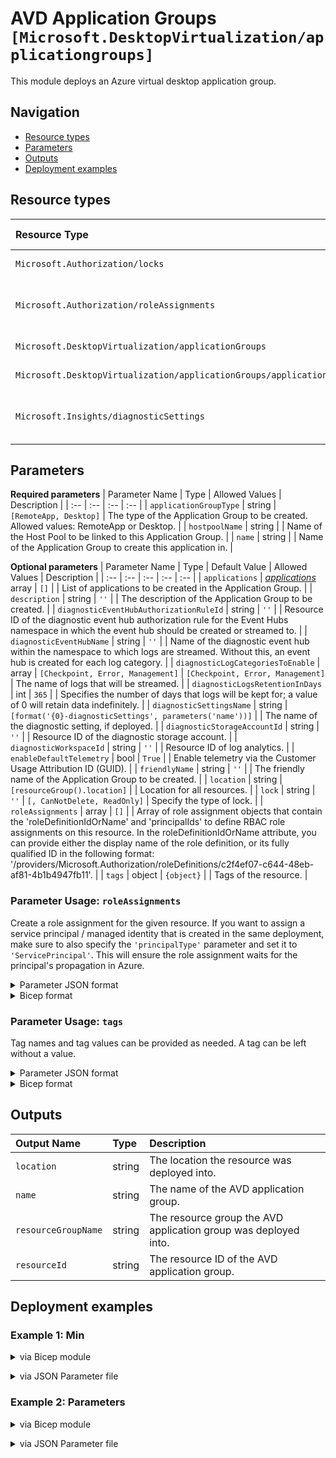 # AVD Application Groups `[Microsoft.DesktopVirtualization/applicationgroups]`

This module deploys an Azure virtual desktop application group.

## Navigation

- [Resource types](#Resource-types)
- [Parameters](#Parameters)
- [Outputs](#Outputs)
- [Deployment examples](#Deployment-examples)

## Resource types

| Resource Type | API Version |
| :-- | :-- |
| `Microsoft.Authorization/locks` | [2017-04-01](https://docs.microsoft.com/en-us/azure/templates/Microsoft.Authorization/2017-04-01/locks) |
| `Microsoft.Authorization/roleAssignments` | [2020-10-01-preview](https://docs.microsoft.com/en-us/azure/templates/Microsoft.Authorization/2020-10-01-preview/roleAssignments) |
| `Microsoft.DesktopVirtualization/applicationGroups` | [2021-07-12](https://docs.microsoft.com/en-us/azure/templates/Microsoft.DesktopVirtualization/2021-07-12/applicationGroups) |
| `Microsoft.DesktopVirtualization/applicationGroups/applications` | [2021-07-12](https://docs.microsoft.com/en-us/azure/templates/Microsoft.DesktopVirtualization/2021-07-12/applicationGroups/applications) |
| `Microsoft.Insights/diagnosticSettings` | [2021-05-01-preview](https://docs.microsoft.com/en-us/azure/templates/Microsoft.Insights/2021-05-01-preview/diagnosticSettings) |

## Parameters

**Required parameters**
| Parameter Name | Type | Allowed Values | Description |
| :-- | :-- | :-- | :-- |
| `applicationGroupType` | string | `[RemoteApp, Desktop]` | The type of the Application Group to be created. Allowed values: RemoteApp or Desktop. |
| `hostpoolName` | string |  | Name of the Host Pool to be linked to this Application Group. |
| `name` | string |  | Name of the Application Group to create this application in. |

**Optional parameters**
| Parameter Name | Type | Default Value | Allowed Values | Description |
| :-- | :-- | :-- | :-- | :-- |
| `applications` | _[applications](applications/readme.md)_ array | `[]` |  | List of applications to be created in the Application Group. |
| `description` | string | `''` |  | The description of the Application Group to be created. |
| `diagnosticEventHubAuthorizationRuleId` | string | `''` |  | Resource ID of the diagnostic event hub authorization rule for the Event Hubs namespace in which the event hub should be created or streamed to. |
| `diagnosticEventHubName` | string | `''` |  | Name of the diagnostic event hub within the namespace to which logs are streamed. Without this, an event hub is created for each log category. |
| `diagnosticLogCategoriesToEnable` | array | `[Checkpoint, Error, Management]` | `[Checkpoint, Error, Management]` | The name of logs that will be streamed. |
| `diagnosticLogsRetentionInDays` | int | `365` |  | Specifies the number of days that logs will be kept for; a value of 0 will retain data indefinitely. |
| `diagnosticSettingsName` | string | `[format('{0}-diagnosticSettings', parameters('name'))]` |  | The name of the diagnostic setting, if deployed. |
| `diagnosticStorageAccountId` | string | `''` |  | Resource ID of the diagnostic storage account. |
| `diagnosticWorkspaceId` | string | `''` |  | Resource ID of log analytics. |
| `enableDefaultTelemetry` | bool | `True` |  | Enable telemetry via the Customer Usage Attribution ID (GUID). |
| `friendlyName` | string | `''` |  | The friendly name of the Application Group to be created. |
| `location` | string | `[resourceGroup().location]` |  | Location for all resources. |
| `lock` | string | `''` | `[, CanNotDelete, ReadOnly]` | Specify the type of lock. |
| `roleAssignments` | array | `[]` |  | Array of role assignment objects that contain the 'roleDefinitionIdOrName' and 'principalIds' to define RBAC role assignments on this resource. In the roleDefinitionIdOrName attribute, you can provide either the display name of the role definition, or its fully qualified ID in the following format: '/providers/Microsoft.Authorization/roleDefinitions/c2f4ef07-c644-48eb-af81-4b1b4947fb11'. |
| `tags` | object | `{object}` |  | Tags of the resource. |


### Parameter Usage: `roleAssignments`

Create a role assignment for the given resource. If you want to assign a service principal / managed identity that is created in the same deployment, make sure to also specify the `'principalType'` parameter and set it to `'ServicePrincipal'`. This will ensure the role assignment waits for the principal's propagation in Azure.

<details>

<summary>Parameter JSON format</summary>

```json
"roleAssignments": {
    "value": [
        {
            "roleDefinitionIdOrName": "Reader",
            "description": "Reader Role Assignment",
            "principalIds": [
                "12345678-1234-1234-1234-123456789012", // object 1
                "78945612-1234-1234-1234-123456789012" // object 2
            ]
        },
        {
            "roleDefinitionIdOrName": "/providers/Microsoft.Authorization/roleDefinitions/c2f4ef07-c644-48eb-af81-4b1b4947fb11",
            "principalIds": [
                "12345678-1234-1234-1234-123456789012" // object 1
            ],
            "principalType": "ServicePrincipal"
        }
    ]
}
```

</details>

<details>

<summary>Bicep format</summary>

```bicep
roleAssignments: [
    {
        roleDefinitionIdOrName: 'Reader'
        description: 'Reader Role Assignment'
        principalIds: [
            '12345678-1234-1234-1234-123456789012' // object 1
            '78945612-1234-1234-1234-123456789012' // object 2
        ]
    }
    {
        roleDefinitionIdOrName: '/providers/Microsoft.Authorization/roleDefinitions/c2f4ef07-c644-48eb-af81-4b1b4947fb11'
        principalIds: [
            '12345678-1234-1234-1234-123456789012' // object 1
        ]
        principalType: 'ServicePrincipal'
    }
]
```

</details>
<p>

### Parameter Usage: `tags`

Tag names and tag values can be provided as needed. A tag can be left without a value.

<details>

<summary>Parameter JSON format</summary>

```json
"tags": {
    "value": {
        "Environment": "Non-Prod",
        "Contact": "test.user@testcompany.com",
        "PurchaseOrder": "1234",
        "CostCenter": "7890",
        "ServiceName": "DeploymentValidation",
        "Role": "DeploymentValidation"
    }
}
```

</details>

<details>

<summary>Bicep format</summary>

```bicep
tags: {
    Environment: 'Non-Prod'
    Contact: 'test.user@testcompany.com'
    PurchaseOrder: '1234'
    CostCenter: '7890'
    ServiceName: 'DeploymentValidation'
    Role: 'DeploymentValidation'
}
```

</details>
<p>

## Outputs

| Output Name | Type | Description |
| :-- | :-- | :-- |
| `location` | string | The location the resource was deployed into. |
| `name` | string | The name of the AVD application group. |
| `resourceGroupName` | string | The resource group the AVD application group was deployed into. |
| `resourceId` | string | The resource ID of the AVD application group. |

## Deployment examples

<h3>Example 1: Min</h3>

<details>

<summary>via Bicep module</summary>

```bicep
module applicationgroups './Microsoft.DesktopVirtualization/applicationgroups/deploy.bicep' = {
  name: '${uniqueString(deployment().name)}-applicationgroups'
  params: {
    applicationGroupType: 'RemoteApp'
    hostpoolName: 'adp-<<namePrefix>>-az-avdhp-x-001'
    name: '<<namePrefix>>-az-avdag-min-001'
  }
}
```

</details>
<p>

<details>

<summary>via JSON Parameter file</summary>

```json
{
  "$schema": "https://schema.management.azure.com/schemas/2019-04-01/deploymentParameters.json#",
  "contentVersion": "1.0.0.0",
  "parameters": {
    "applicationGroupType": {
      "value": "RemoteApp"
    },
    "hostpoolName": {
      "value": "adp-<<namePrefix>>-az-avdhp-x-001"
    },
    "name": {
      "value": "<<namePrefix>>-az-avdag-min-001"
    }
  }
}
```

</details>
<p>

<h3>Example 2: Parameters</h3>

<details>

<summary>via Bicep module</summary>

```bicep
module applicationgroups './Microsoft.DesktopVirtualization/applicationgroups/deploy.bicep' = {
  name: '${uniqueString(deployment().name)}-applicationgroups'
  params: {
    applicationGroupType: 'RemoteApp'
    hostpoolName: 'adp-<<namePrefix>>-az-avdhp-x-001'
    name: '<<namePrefix>>-az-avdag-x-001'
    applications: [
      {
        commandLineArguments: ''
        commandLineSetting: 'DoNotAllow'
        description: 'Notepad by ARM template'
        filePath: 'C:\\Windows\\System32\\notepad.exe'
        friendlyName: 'Notepad'
        iconIndex: 0
        iconPath: 'C:\\Windows\\System32\\notepad.exe'
        name: 'notepad'
        showInPortal: true
      }
      {
        filePath: 'C:\\Program Files\\Windows NT\\Accessories\\wordpad.exe'
        friendlyName: 'Wordpad'
        name: 'wordpad'
      }
    ]
    description: 'This is my first Remote Applications bundle'
    diagnosticEventHubAuthorizationRuleId: '/subscriptions/<<subscriptionId>>/resourceGroups/validation-rg/providers/Microsoft.EventHub/namespaces/adp-<<namePrefix>>-az-evhns-x-001/AuthorizationRules/RootManageSharedAccessKey'
    diagnosticEventHubName: 'adp-<<namePrefix>>-az-evh-x-001'
    diagnosticLogsRetentionInDays: 7
    diagnosticStorageAccountId: '/subscriptions/<<subscriptionId>>/resourceGroups/validation-rg/providers/Microsoft.Storage/storageAccounts/adp<<namePrefix>>azsax001'
    diagnosticWorkspaceId: '/subscriptions/<<subscriptionId>>/resourcegroups/validation-rg/providers/microsoft.operationalinsights/workspaces/adp-<<namePrefix>>-az-law-x-001'
    friendlyName: 'Remote Applications 1'
    location: 'westeurope'
    lock: 'CanNotDelete'
    roleAssignments: [
      {
        principalIds: [
          '<<deploymentSpId>>'
        ]
        roleDefinitionIdOrName: 'Reader'
      }
    ]
  }
}
```

</details>
<p>

<details>

<summary>via JSON Parameter file</summary>

```json
{
  "$schema": "https://schema.management.azure.com/schemas/2019-04-01/deploymentParameters.json#",
  "contentVersion": "1.0.0.0",
  "parameters": {
    "applicationGroupType": {
      "value": "RemoteApp"
    },
    "hostpoolName": {
      "value": "adp-<<namePrefix>>-az-avdhp-x-001"
    },
    "name": {
      "value": "<<namePrefix>>-az-avdag-x-001"
    },
    "applications": {
      "value": [
        {
          "commandLineArguments": "",
          "commandLineSetting": "DoNotAllow",
          "description": "Notepad by ARM template",
          "filePath": "C:\\Windows\\System32\\notepad.exe",
          "friendlyName": "Notepad",
          "iconIndex": 0,
          "iconPath": "C:\\Windows\\System32\\notepad.exe",
          "name": "notepad",
          "showInPortal": true
        },
        {
          "filePath": "C:\\Program Files\\Windows NT\\Accessories\\wordpad.exe",
          "friendlyName": "Wordpad",
          "name": "wordpad"
        }
      ]
    },
    "description": {
      "value": "This is my first Remote Applications bundle"
    },
    "diagnosticEventHubAuthorizationRuleId": {
      "value": "/subscriptions/<<subscriptionId>>/resourceGroups/validation-rg/providers/Microsoft.EventHub/namespaces/adp-<<namePrefix>>-az-evhns-x-001/AuthorizationRules/RootManageSharedAccessKey"
    },
    "diagnosticEventHubName": {
      "value": "adp-<<namePrefix>>-az-evh-x-001"
    },
    "diagnosticLogsRetentionInDays": {
      "value": 7
    },
    "diagnosticStorageAccountId": {
      "value": "/subscriptions/<<subscriptionId>>/resourceGroups/validation-rg/providers/Microsoft.Storage/storageAccounts/adp<<namePrefix>>azsax001"
    },
    "diagnosticWorkspaceId": {
      "value": "/subscriptions/<<subscriptionId>>/resourcegroups/validation-rg/providers/microsoft.operationalinsights/workspaces/adp-<<namePrefix>>-az-law-x-001"
    },
    "friendlyName": {
      "value": "Remote Applications 1"
    },
    "location": {
      "value": "westeurope"
    },
    "lock": {
      "value": "CanNotDelete"
    },
    "roleAssignments": {
      "value": [
        {
          "principalIds": [
            "<<deploymentSpId>>"
          ],
          "roleDefinitionIdOrName": "Reader"
        }
      ]
    }
  }
}
```

</details>
<p>
